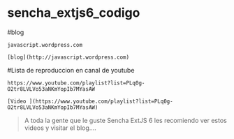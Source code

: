# sencha_extjs6_codigo

#blog 

    javascript.wordpress.com 
    
    [blog](http://javascript.wordpress.com)

#Lista de reproduccion en canal de youtube

    https://www.youtube.com/playlist?list=PLq0g-O2tr8LVLVo53aNKmYopIb7MYasAW

    [Video ](https://www.youtube.com/playlist?list=PLq0g-O2tr8LVLVo53aNKmYopIb7MYasAW)

>A toda la gente que le guste Sencha ExtJS 6 les recomiendo ver estos videos y visitar el blog....


